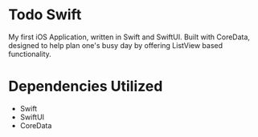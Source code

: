 # Todo Swift
My first iOS Application, written in Swift and SwiftUI. Built with CoreData, designed to help plan one's busy day by offering ListView based functionality.

# Dependencies Utilized
- Swift
- SwiftUI
- CoreData
